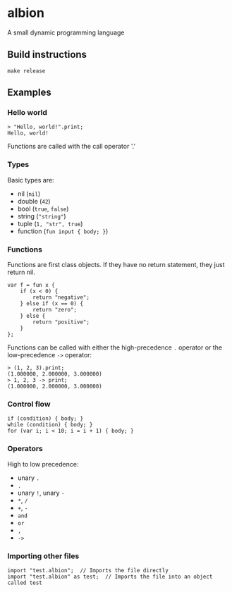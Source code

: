 # albion
A small dynamic programming language

## Build instructions

```
make release
```

## Examples

### Hello world

```
> "Hello, world!".print;
Hello, world!
```

Functions are called with the call operator '.'

### Types

Basic types are:
* nil (`nil`)
* double (`42`)
* bool (`true`, `false`)
* string (`"string"`)
* tuple (`1, "str", true`)
* function (`fun input { body; }`)

### Functions

Functions are first class objects. If they have no return statement, they just return nil.

```
var f = fun x {
    if (x < 0) {
        return "negative";
    } else if (x == 0) {
        return "zero";
    } else {
        return "positive";
    }
};
```

Functions can be called with either the high-precedence `.` operator or the low-precedence `->` operator:

```
> (1, 2, 3).print;
(1.000000, 2.000000, 3.000000)
> 1, 2, 3 -> print;
(1.000000, 2.000000, 3.000000)
```

### Control flow

```
if (condition) { body; }
while (condition) { body; }
for (var i; i < 10; i = i + 1) { body; }
```

### Operators

High to low precedence:
* unary `.`
* `.`
* unary `!`, unary `-`
* `*`, `/`
* `+`, `-`
* `and`
* `or`
* `,`
* `->`

### Importing other files

```
import "test.albion";  // Imports the file directly
import "test.albion" as test;  // Imports the file into an object called test
```


